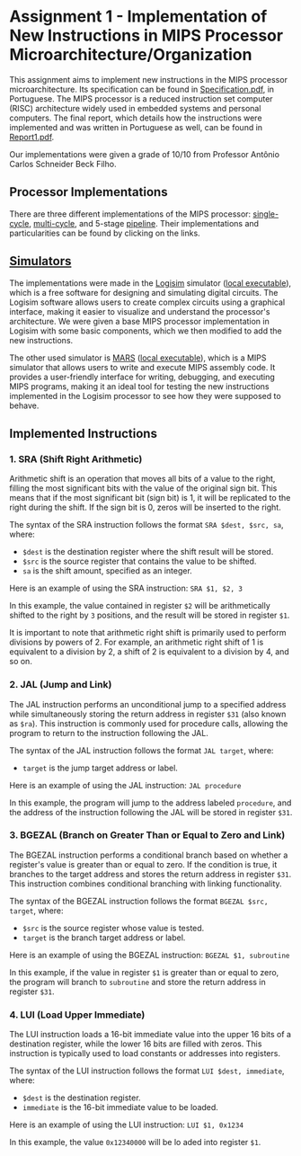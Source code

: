# Assignment 1 - Implementation of New Instructions in MIPS Processor Microarchitecture/Organization

This assignment aims to implement new instructions in the MIPS processor microarchitecture. Its specification can be found in [Specification.pdf](./Trabalho1/Especificacao.pdf), in Portuguese. The MIPS processor is a reduced instruction set computer (RISC) architecture widely used in embedded systems and personal computers. The final report, which details how the instructions were implemented and was written in Portuguese as well, can be found in [Report1.pdf](./Trabalho1/Relatorio.pdf).

Our implementations were given a grade of 10/10 from Professor Antônio Carlos Schneider Beck Filho.

## Processor Implementations

There are three different implementations of the MIPS processor: [single-cycle](./Single-cycle), [multi-cycle](./Multi-cycle), and 5-stage [pipeline](./Pipeline). Their implementations and particularities can be found by clicking on the links.

## [Simulators](./Simulators)

The implementations were made in the [Logisim](https://sourceforge.net/projects/circuit/) simulator ([local executable](../Simulators/logisim-win-2.7.1.exe)), which is a free software for designing and simulating digital circuits. The Logisim software allows users to create complex circuits using a graphical interface, making it easier to visualize and understand the processor's architecture. We were given a base MIPS processor implementation in Logisim with some basic components, which we then modified to add the new instructions.

The other used simulator is [MARS](https://courses.missouristate.edu/KenVollmar/mars/) ([local executable](../Simulators/Mars4_5.jar)), which is a MIPS simulator that allows users to write and execute MIPS assembly code. It provides a user-friendly interface for writing, debugging, and executing MIPS programs, making it an ideal tool for testing the new instructions implemented in the Logisim processor to see how they were supposed to behave.

## Implemented Instructions

### 1. SRA (Shift Right Arithmetic)

Arithmetic shift is an operation that moves all bits of a value to the right, filling the most significant bits with the value of the original sign bit. This means that if the most significant bit (sign bit) is 1, it will be replicated to the right during the shift. If the sign bit is 0, zeros will be inserted to the right.

The syntax of the SRA instruction follows the format `SRA $dest, $src, sa`, where:

- `$dest` is the destination register where the shift result will be stored.
- `$src` is the source register that contains the value to be shifted.
- `sa` is the shift amount, specified as an integer.

Here is an example of using the SRA instruction: `SRA $1, $2, 3`

In this example, the value contained in register `$2` will be arithmetically shifted to the right by `3` positions, and the result will be stored in register `$1`.

It is important to note that arithmetic right shift is primarily used to perform divisions by powers of 2. For example, an arithmetic right shift of 1 is equivalent to a division by 2, a shift of 2 is equivalent to a division by 4, and so on.

### 2. JAL (Jump and Link)

The JAL instruction performs an unconditional jump to a specified address while simultaneously storing the return address in register `$31` (also known as `$ra`). This instruction is commonly used for procedure calls, allowing the program to return to the instruction following the JAL.

The syntax of the JAL instruction follows the format `JAL target`, where:

- `target` is the jump target address or label.

Here is an example of using the JAL instruction: `JAL procedure`

In this example, the program will jump to the address labeled `procedure`, and the address of the instruction following the JAL will be stored in register `$31`.

### 3. BGEZAL (Branch on Greater Than or Equal to Zero and Link)

The BGEZAL instruction performs a conditional branch based on whether a register's value is greater than or equal to zero. If the condition is true, it branches to the target address and stores the return address in register `$31`. This instruction combines conditional branching with linking functionality.

The syntax of the BGEZAL instruction follows the format `BGEZAL $src, target`, where:

- `$src` is the source register whose value is tested.
- `target` is the branch target address or label.

Here is an example of using the BGEZAL instruction: `BGEZAL $1, subroutine`

In this example, if the value in register `$1` is greater than or equal to zero, the program will branch to `subroutine` and store the return address in register `$31`.

### 4. LUI (Load Upper Immediate)

The LUI instruction loads a 16-bit immediate value into the upper 16 bits of a destination register, while the lower 16 bits are filled with zeros. This instruction is typically used to load constants or addresses into registers.

The syntax of the LUI instruction follows the format `LUI $dest, immediate`, where:

- `$dest` is the destination register.
- `immediate` is the 16-bit immediate value to be loaded.

Here is an example of using the LUI instruction: `LUI $1, 0x1234`

In this example, the value `0x12340000` will be lo
aded into register `$1`.

